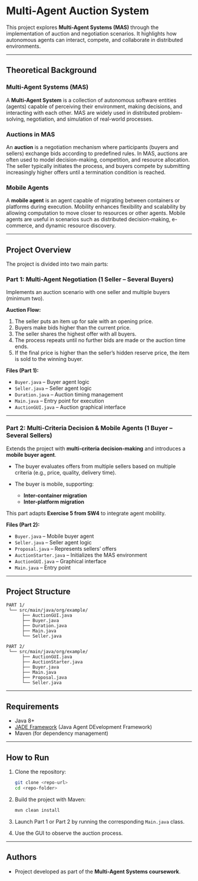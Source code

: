 # Multi-Agent Auction System

This project explores **Multi-Agent Systems (MAS)** through the implementation of auction and negotiation scenarios. It highlights how autonomous agents can interact, compete, and collaborate in distributed environments.

---

## Theoretical Background

### Multi-Agent Systems (MAS)

A **Multi-Agent System** is a collection of autonomous software entities (agents) capable of perceiving their environment, making decisions, and interacting with each other. MAS are widely used in distributed problem-solving, negotiation, and simulation of real-world processes.

### Auctions in MAS

An **auction** is a negotiation mechanism where participants (buyers and sellers) exchange bids according to predefined rules. In MAS, auctions are often used to model decision-making, competition, and resource allocation. The seller typically initiates the process, and buyers compete by submitting increasingly higher offers until a termination condition is reached.

### Mobile Agents

A **mobile agent** is an agent capable of migrating between containers or platforms during execution. Mobility enhances flexibility and scalability by allowing computation to move closer to resources or other agents. Mobile agents are useful in scenarios such as distributed decision-making, e-commerce, and dynamic resource discovery.

---

## Project Overview

The project is divided into two main parts:

### Part 1: Multi-Agent Negotiation (1 Seller – Several Buyers)

Implements an auction scenario with one seller and multiple buyers (minimum two).

**Auction Flow:**

1. The seller puts an item up for sale with an opening price.
2. Buyers make bids higher than the current price.
3. The seller shares the highest offer with all buyers.
4. The process repeats until no further bids are made or the auction time ends.
5. If the final price is higher than the seller’s hidden reserve price, the item is sold to the winning buyer.

**Files (Part 1):**

* `Buyer.java` – Buyer agent logic
* `Seller.java` – Seller agent logic
* `Duration.java` – Auction timing management
* `Main.java` – Entry point for execution
* `AuctionGUI.java` – Auction graphical interface

---

### Part 2: Multi-Criteria Decision & Mobile Agents (1 Buyer – Several Sellers)

Extends the project with **multi-criteria decision-making** and introduces a **mobile buyer agent**.

* The buyer evaluates offers from multiple sellers based on multiple criteria (e.g., price, quality, delivery time).
* The buyer is mobile, supporting:

  * **Inter-container migration**
  * **Inter-platform migration**

This part adapts **Exercise 5 from SW4** to integrate agent mobility.

**Files (Part 2):**

* `Buyer.java` – Mobile buyer agent
* `Seller.java` – Seller agent logic
* `Proposal.java` – Represents sellers’ offers
* `AuctionStarter.java` – Initializes the MAS environment
* `AuctionGUI.java` – Graphical interface
* `Main.java` – Entry point

---

## Project Structure

```
PART 1/
 └── src/main/java/org/example/
      ├── AuctionGUI.java
      ├── Buyer.java
      ├── Duration.java
      ├── Main.java
      └── Seller.java

PART 2/
 └── src/main/java/org/example/
      ├── AuctionGUI.java
      ├── AuctionStarter.java
      ├── Buyer.java
      ├── Main.java
      ├── Proposal.java
      └── Seller.java
```

---

## Requirements

* Java 8+
* [JADE Framework](https://jade.tilab.com/) (Java Agent DEvelopment Framework)
* Maven (for dependency management)

---

## How to Run

1. Clone the repository:

   ```bash
   git clone <repo-url>
   cd <repo-folder>
   ```
2. Build the project with Maven:

   ```bash
   mvn clean install
   ```
3. Launch Part 1 or Part 2 by running the corresponding `Main.java` class.
4. Use the GUI to observe the auction process.

---

## Authors

* Project developed as part of the **Multi-Agent Systems coursework**.

